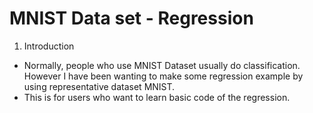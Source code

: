 MNIST Data set - Regression 
===========================


1. Introduction
- Normally, people who use MNIST Dataset usually do classification. However I have been wanting to make some regression example by using representative dataset MNIST. 
- This is for users who want to learn basic code of the regression.


